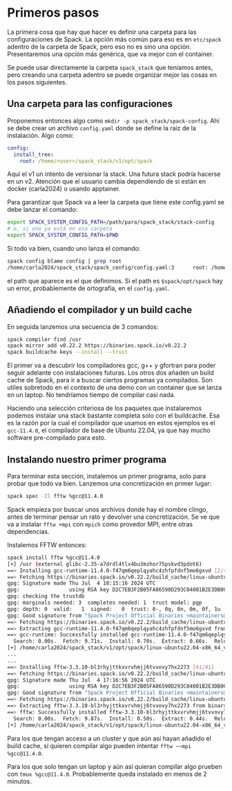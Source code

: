 # Primeros pasos

La primera cosa que hay que hacer es definir una carpeta para las
configuraciones de Spack. La opción más común para eso es en `etc/spack`
adentro de la carpeta de Spack, pero eso no es sino una opción. Presentaremos
una opción más genérica, que va mejor con el container.

Se puede usar directamente la carpeta `spack_stack` que teníamos antes, pero
creando una carpeta adentro se puede organizar mejor las cosas en los pasos
siguientes.

## Una carpeta para las configuraciones
Proponemos entonces algo como `mkdir -p spack_stack/spack-config`. Ahí se
debe crear un archivo `config.yaml` donde se define la raiz de la instalación.
Algo como:
```yaml
config:
  install_tree:
    root: /home/<user>/spack_stack/v1/opt/spack
```

Aquí el v1 un intento de versionar la stack. Una futura stack podría hacerse
en un v2.
Atención que el usuario cambia dependiendo de si están en docker (carla2024) o
usando apptainer.

Para garantizar que Spack va a leer la carpeta que tiene este config.yaml se
debe lanzar el comando:
```bash
export SPACK_SYSTEM_CONFIG_PATH=/path/para/spack_stack/stack-config
# o, si uno ya está en esa carpeta
export SPACK_SYSTEM_CONFIG_PATH=$PWD
```

Si todo va bien, cuando uno lanza el comando:
```bash
spack config blame config | grep root
/home/carla2024/spack_stack/spack_config/config.yaml:3      root: /home/carla2024/spack_stack/v1/opt/spack
```

el path que aparece es el que definimos. Si el path es `$spack/opt/spack`
hay un error, probablemente de ortografia, en el `config.yaml`.

## Añadiendo el compilador y un build cache
En seguida lanzemos una secuencia de 3 comandos:
```bash
spack compiler find /usr
spack mirror add v0.22.2 https://binaries.spack.io/v0.22.2
spack buildcache keys --install --trust
```

El primer va a descubrir los compiladores gcc, g++ y gfortran para poder seguir
adelante con instalaciones futuras.
Los otros dos añaden un build cache de Spack, para ir a buscar ciertos
programas ya compilados. Son utiles sobretodo en el contexto de una demo
con un container que se lanza en un laptop. No tendríamos tiempo de compilar
casi nada.

Haciendo una selección criteriosa de los paquetes que instalaremos
podemos instalar una stack bastante completa solo con el buildcache. Esa es
la razón por la cual el compilador que usamos en estos ejemplos es el
`gcc-11.4.0`, el compilador de base de Ubuntu 22.04, ya que hay mucho
software pre-compilado para esto.

## Instalando nuestro primer programa
Para terminar esta sección, instalemos un primer programa, solo para probar
que todo va bien. Lanzemos una concretización en primer lugar:
```bash
spack spec -Il fftw %gcc@11.4.0
```

Spack empieza por buscar unos archivos donde hay el nombre clingo, antes de
terminar pensar un rato y devolver una concretización. Se ve que va a instalar
`fftw +mpi` con `mpich` como provedor MPI, entre otras dependencias.

Instalemos FFTW entonces:
```bash
spack install fftw %gcc@11.4.0
[+] /usr (external glibc-2.35-a7drdl4tlx4bu3mzhor75pskvd3pdot6)
==> Installing gcc-runtime-11.4.0-f47qm6qeplqyahc4zhfpfdnf5mo6gxvd [2/41]
==> Fetching https://binaries.spack.io/v0.22.2/build_cache/linux-ubuntu22.04-x86_64_v3-gcc-11.4.0-gcc-runtime-11.4.0-f47qm6qeplqyahc4zhfpfdnf5mo6gxvd.spec.json.sig
gpg: Signature made Thu Jul  4 18:15:16 2024 UTC
gpg:                using RSA key D2C7EB3F2B05FA86590D293C04001B2E3DB0C723
gpg: checking the trustdb
gpg: marginals needed: 3  completes needed: 1  trust model: pgp
gpg: depth: 0  valid:   1  signed:   0  trust: 0-, 0q, 0n, 0m, 0f, 1u
gpg: Good signature from "Spack Project Official Binaries <maintainers@spack.io>" [ultimate]
==> Fetching https://binaries.spack.io/v0.22.2/build_cache/linux-ubuntu22.04-x86_64_v3/gcc-11.4.0/gcc-runtime-11.4.0/linux-ubuntu22.04-x86_64_v3-gcc-11.4.0-gcc-runtime-11.4.0-f47qm6qeplqyahc4zhfpfdnf5mo6gxvd.spack
==> Extracting gcc-runtime-11.4.0-f47qm6qeplqyahc4zhfpfdnf5mo6gxvd from binary cache
==> gcc-runtime: Successfully installed gcc-runtime-11.4.0-f47qm6qeplqyahc4zhfpfdnf5mo6gxvd
  Search: 0.00s.  Fetch: 9.71s.  Install: 0.70s.  Extract: 0.66s.  Relocate: 0.03s.  Total: 10.41s
[+] /home/carla2024/spack_stack/v1/opt/spack/linux-ubuntu22.04-x86_64_v3/gcc-11.4.0/gcc-runtime-11.4.0-f47qm6qeplqyahc4zhfpfdnf5mo6gxvd
...
...
==> Installing fftw-3.3.10-bl3rhyjttkxvrvhmjj6tvvovy7hx2273 [41/41]
==> Fetching https://binaries.spack.io/v0.22.2/build_cache/linux-ubuntu22.04-x86_64_v3-gcc-11.4.0-fftw-3.3.10-bl3rhyjttkxvrvhmjj6tvvovy7hx2273.spec.json.sig
gpg: Signature made Thu Jul  4 17:16:56 2024 UTC
gpg:                using RSA key D2C7EB3F2B05FA86590D293C04001B2E3DB0C723
gpg: Good signature from "Spack Project Official Binaries <maintainers@spack.io>" [ultimate]
==> Fetching https://binaries.spack.io/v0.22.2/build_cache/linux-ubuntu22.04-x86_64_v3/gcc-11.4.0/fftw-3.3.10/linux-ubuntu22.04-x86_64_v3-gcc-11.4.0-fftw-3.3.10-bl3rhyjttkxvrvhmjj6tvvovy7hx2273.spack
==> Extracting fftw-3.3.10-bl3rhyjttkxvrvhmjj6tvvovy7hx2273 from binary cache
==> fftw: Successfully installed fftw-3.3.10-bl3rhyjttkxvrvhmjj6tvvovy7hx2273
  Search: 0.00s.  Fetch: 9.87s.  Install: 0.50s.  Extract: 0.44s.  Relocate: 0.05s.  Total: 10.37s
[+] /home/carla2024/spack_stack/v1/opt/spack/linux-ubuntu22.04-x86_64_v3/gcc-11.4.0/fftw-3.3.10-bl3rhyjttkxvrvhmjj6tvvovy7hx2273
```

Para los que tengan acceso a un cluster y que aún así hayan añadido el build
cache, si quieren compilar algo pueden intentar `fftw ~~mpi %gcc@11.4.0`.

Para los que solo tengan un laptop y aún así quieran compilar algo prueben 
con `tmux %gcc@11.4.0`. Probablemente queda instalado en menos de 2 minutos.
